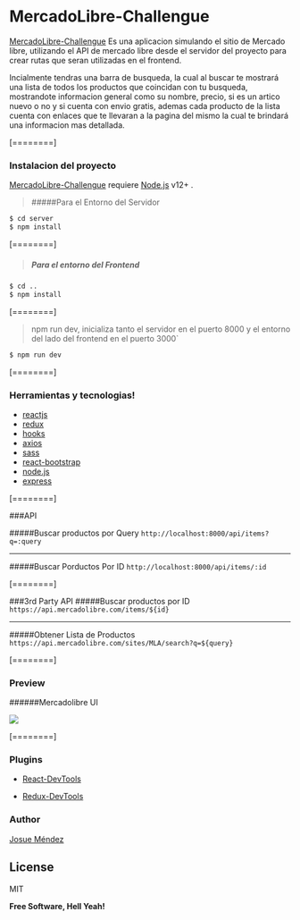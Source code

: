 # MercadoLibre-Challengue 

 [MercadoLibre-Challengue] Es una aplicacion simulando el sitio de Mercado libre, utilizando el API de mercado libre desde el servidor del proyecto para crear rutas que seran utilizadas en el frontend. 
 
Incialmente tendras una barra de busqueda, la cual al buscar te mostrará una lista de todos los productos que coincidan con tu busqueda, mostrandote informacion general como su nombre, precio, si es un artico nuevo o no y si cuenta con envio gratis, ademas cada producto de la lista cuenta con enlaces que te llevaran a la pagina del mismo la cual te brindará una informacion mas detallada.


[========]


### Instalacion del proyecto

[MercadoLibre-Challengue] requiere [Node.js] v12+ .

>#####Para el Entorno del Servidor

```sh
$ cd server
$ npm install 

```


[========]


>##### Para el entorno del Frontend

```sh
$ cd ..
$ npm install 
```


[========]


> npm run dev, inicializa tanto el servidor en el puerto 8000 y el entorno del lado del frontend  en el puerto 3000`

```sh
$ npm run dev  
```


[========]


### Herramientas y tecnologias!

  - [reactjs]
  - [redux]
  - [hooks]
  - [axios]
  - [sass]
  - [react-bootstrap]
  - [node.js] 
  - [express]
  
  
[========]


###API

#####Buscar productos por Query
`http://localhost:8000/api/items?q=:query`

---
#####Buscar Porductos Por ID
`
http://localhost:8000/api/items/:id
`


[========]


###3rd Party API 
#####Buscar productos por ID
`
https://api.mercadolibre.com/items/${id}
`

---

#####Obtener Lista de Productos
`
https://api.mercadolibre.com/sites/MLA/search?q=${query}
`


[========]


### Preview
######Mercadolibre UI

![](https://imgur.com/PwDDzId.jpg)


[========]


### Plugins
- [React-DevTools]

- [Redux-DevTools]

### Author
[Josue Méndez]

License
----

MIT

**Free Software, Hell Yeah!**

   [Josue Méndez]: <https://github.com/Josuejoelmm>
   [MercadoLibre-Challengue]: <https://github.com/Josuejoelmm/mercado-libre>
   [node.js]: <http://nodejs.org>
   [express]: <http://expressjs.com>
   [reactjs]: <https://reactjs.org/>
   [hooks]: <https://reactjs.org/docs/hooks-intro.html/>
   [redux]: <https://redux.js.org/>
   [axios]: <https://github.com/axios/axios/>
   [sass]: <https://sass-lang.com/>
   [react-bootstrap]: <https://react-bootstrap.github.io/>
   [React-DevTools]: <https://chrome.google.com/webstore/detail/react-developer-tools/fmkadmapgofadopljbjfkapdkoienihi?hl=en/>
   [Redux-DevTools]: <https://chrome.google.com/webstore/detail/redux-devtools/lmhkpmbekcpmknklioeibfkpmmfibljd?hl=en/>
